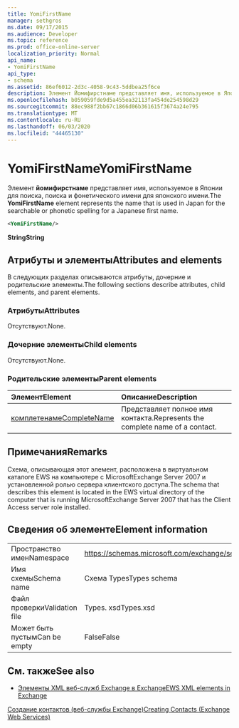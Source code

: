 ```yaml
---
title: YomiFirstName
manager: sethgros
ms.date: 09/17/2015
ms.audience: Developer
ms.topic: reference
ms.prod: office-online-server
localization_priority: Normal
api_name:
- YomiFirstName
api_type:
- schema
ms.assetid: 86ef6012-2d3c-4058-9c43-5ddbea25f6ce
description: Элемент Йомифирстнаме представляет имя, используемое в Японии для поиска, поиска и фонетического имени для японского имени.
ms.openlocfilehash: b059059fde9d5a455ea32113fa454de254598d29
ms.sourcegitcommit: 88ec988f2bb67c1866d06b361615f3674a24e795
ms.translationtype: MT
ms.contentlocale: ru-RU
ms.lasthandoff: 06/03/2020
ms.locfileid: "44465130"
---
```

# <a name="yomifirstname"></a><span data-ttu-id="58b84-103">YomiFirstName</span><span class="sxs-lookup"><span data-stu-id="58b84-103">YomiFirstName</span></span>

<span data-ttu-id="58b84-104">Элемент **йомифирстнаме** представляет имя, используемое в Японии для поиска, поиска и фонетического имени для японского имени.</span><span class="sxs-lookup"><span data-stu-id="58b84-104">The **YomiFirstName** element represents the name that is used in Japan for the searchable or phonetic spelling for a Japanese first name.</span></span> 
  
```xml
<YomiFirstName/>
```

 <span data-ttu-id="58b84-105">**String**</span><span class="sxs-lookup"><span data-stu-id="58b84-105">**String**</span></span>
## <a name="attributes-and-elements"></a><span data-ttu-id="58b84-106">Атрибуты и элементы</span><span class="sxs-lookup"><span data-stu-id="58b84-106">Attributes and elements</span></span>

<span data-ttu-id="58b84-107">В следующих разделах описываются атрибуты, дочерние и родительские элементы.</span><span class="sxs-lookup"><span data-stu-id="58b84-107">The following sections describe attributes, child elements, and parent elements.</span></span>
  
### <a name="attributes"></a><span data-ttu-id="58b84-108">Атрибуты</span><span class="sxs-lookup"><span data-stu-id="58b84-108">Attributes</span></span>

<span data-ttu-id="58b84-109">Отсутствуют.</span><span class="sxs-lookup"><span data-stu-id="58b84-109">None.</span></span>
  
### <a name="child-elements"></a><span data-ttu-id="58b84-110">Дочерние элементы</span><span class="sxs-lookup"><span data-stu-id="58b84-110">Child elements</span></span>

<span data-ttu-id="58b84-111">Отсутствуют.</span><span class="sxs-lookup"><span data-stu-id="58b84-111">None.</span></span>
  
### <a name="parent-elements"></a><span data-ttu-id="58b84-112">Родительские элементы</span><span class="sxs-lookup"><span data-stu-id="58b84-112">Parent elements</span></span>

|<span data-ttu-id="58b84-113">**Элемент**</span><span class="sxs-lookup"><span data-stu-id="58b84-113">**Element**</span></span>|<span data-ttu-id="58b84-114">**Описание**</span><span class="sxs-lookup"><span data-stu-id="58b84-114">**Description**</span></span>|
|:-----|:-----|
|[<span data-ttu-id="58b84-115">комплетенаме</span><span class="sxs-lookup"><span data-stu-id="58b84-115">CompleteName</span></span>](completename.md) <br/> |<span data-ttu-id="58b84-116">Представляет полное имя контакта.</span><span class="sxs-lookup"><span data-stu-id="58b84-116">Represents the complete name of a contact.</span></span>  <br/> |
   
## <a name="remarks"></a><span data-ttu-id="58b84-117">Примечания</span><span class="sxs-lookup"><span data-stu-id="58b84-117">Remarks</span></span>

<span data-ttu-id="58b84-118">Схема, описывающая этот элемент, расположена в виртуальном каталоге EWS на компьютере с MicrosoftExchange Server 2007 и установленной ролью сервера клиентского доступа.</span><span class="sxs-lookup"><span data-stu-id="58b84-118">The schema that describes this element is located in the EWS virtual directory of the computer that is running MicrosoftExchange Server 2007 that has the Client Access server role installed.</span></span>
  
## <a name="element-information"></a><span data-ttu-id="58b84-119">Сведения об элементе</span><span class="sxs-lookup"><span data-stu-id="58b84-119">Element information</span></span>

|||
|:-----|:-----|
|<span data-ttu-id="58b84-120">Пространство имен</span><span class="sxs-lookup"><span data-stu-id="58b84-120">Namespace</span></span>  <br/> |https://schemas.microsoft.com/exchange/services/2006/types  <br/> |
|<span data-ttu-id="58b84-121">Имя схемы</span><span class="sxs-lookup"><span data-stu-id="58b84-121">Schema name</span></span>  <br/> |<span data-ttu-id="58b84-122">Схема Types</span><span class="sxs-lookup"><span data-stu-id="58b84-122">Types schema</span></span>  <br/> |
|<span data-ttu-id="58b84-123">Файл проверки</span><span class="sxs-lookup"><span data-stu-id="58b84-123">Validation file</span></span>  <br/> |<span data-ttu-id="58b84-124">Types. xsd</span><span class="sxs-lookup"><span data-stu-id="58b84-124">Types.xsd</span></span>  <br/> |
|<span data-ttu-id="58b84-125">Может быть пустым</span><span class="sxs-lookup"><span data-stu-id="58b84-125">Can be empty</span></span>  <br/> |<span data-ttu-id="58b84-126">False</span><span class="sxs-lookup"><span data-stu-id="58b84-126">False</span></span>  <br/> |
   
## <a name="see-also"></a><span data-ttu-id="58b84-127">См. также</span><span class="sxs-lookup"><span data-stu-id="58b84-127">See also</span></span>



- [<span data-ttu-id="58b84-128">Элементы XML веб-служб Exchange в Exchange</span><span class="sxs-lookup"><span data-stu-id="58b84-128">EWS XML elements in Exchange</span></span>](ews-xml-elements-in-exchange.md)


[<span data-ttu-id="58b84-129">Создание контактов (веб-службы Exchange)</span><span class="sxs-lookup"><span data-stu-id="58b84-129">Creating Contacts (Exchange Web Services)</span></span>](https://msdn.microsoft.com/library/4845917e-70d1-481c-bbd7-011ec6571789%28Office.15%29.aspx)

